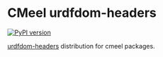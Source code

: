 # CMeel urdfdom-headers

[![PyPI version](https://badge.fury.io/py/cmeel-urdfdom-headers.svg)](https://pypi.org/project/cmeel-urdfdom-headers)

[urdfdom-headers](https://github.com/ros/urdfdom_headers) distribution for cmeel packages.
